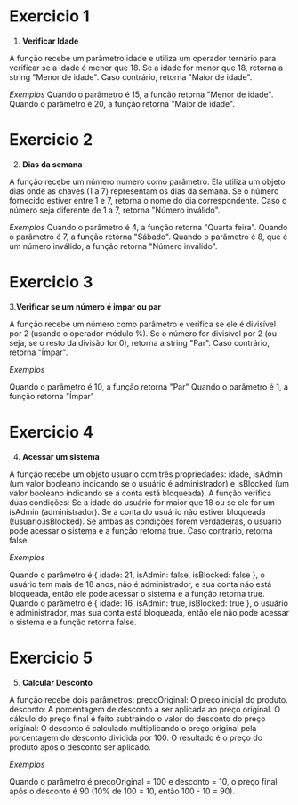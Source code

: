 # Exercicio 1

1. **Verificar Idade**

A função recebe um parâmetro idade e utiliza um operador ternário para verificar se a idade é menor que 18.
Se a idade for menor que 18, retorna a string "Menor de idade".
Caso contrário, retorna "Maior de idade".

*Exemplos*
Quando o parâmetro é 15, a função retorna "Menor de idade".
Quando o parâmetro é 20, a função retorna "Maior de idade".


# Exercicio 2 

2. **Dias da semana**

A função recebe um número numero como parâmetro.
Ela utiliza um objeto dias onde as chaves (1 a 7) representam os dias da semana.
Se o número fornecido estiver entre 1 e 7, retorna o nome do dia correspondente.
Caso o número seja diferente de 1 a 7, retorna "Número inválido".

*Exemplos*
Quando o parâmetro é 4, a função retorna "Quarta feira".
Quando o parâmetro é 7, a função retorna "Sábado".
Quando o parâmetro é 8, que é um número inválido, a função retorna "Número inválido".

# Exercicio 3

3.**Verificar se um número é impar ou par**

A função recebe um número como parâmetro e verifica se ele é divisível por 2 (usando o operador módulo %).
Se o número for divisível por 2 (ou seja, se o resto da divisão for 0), retorna a string "Par".
Caso contrário, retorna "Ímpar".

*Exemplos*

Quando o parâmetro é 10, a função retorna "Par" 
Quando o parâmetro é 1, a função retorna "Ímpar" 

# Exercicio 4

4. **Acessar um sistema**

A função recebe um objeto usuario com três propriedades: idade, isAdmin (um valor booleano indicando se o usuário é administrador) e isBlocked (um valor booleano indicando se a conta está bloqueada).
A função verifica duas condições:
Se a idade do usuário for maior que 18 ou se ele for um isAdmin (administrador).
Se a conta do usuário não estiver bloqueada (!usuario.isBlocked).
Se ambas as condições forem verdadeiras, o usuário pode acessar o sistema e a função retorna true. Caso contrário, retorna false.

*Exemplos*

Quando o parâmetro é { idade: 21, isAdmin: false, isBlocked: false }, o usuário tem mais de 18 anos, não é administrador, e sua conta não está bloqueada, então ele pode acessar o sistema e a função retorna true.
Quando o parâmetro é { idade: 16, isAdmin: true, isBlocked: true }, o usuário é administrador, mas sua conta está bloqueada, então ele não pode acessar o sistema e a função retorna false.

# Exercicio 5

5. **Calcular Desconto**

A função recebe dois parâmetros:
precoOriginal: O preço inicial do produto.
desconto: A porcentagem de desconto a ser aplicada ao preço original.
O cálculo do preço final é feito subtraindo o valor do desconto do preço original:
O desconto é calculado multiplicando o preço original pela porcentagem do desconto dividida por 100.
O resultado é o preço do produto após o desconto ser aplicado.

*Exemplos*

Quando o parâmetro é precoOriginal = 100 e desconto = 10, o preço final após o desconto é 90 (10% de 100 = 10, então 100 - 10 = 90).